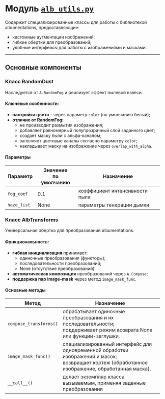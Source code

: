 # Модуль [`alb_utils.py`](https://github.com/NikitaShubin/dl_utils/blob/main/alb_utils.py "Перейти к модулю")

Содержит специализированные классы для работы с библиотекой albumentations, предоставляющие:
- кастомные аугментации изображений;
- гибкие обертки для преобразований;
- удобные интерфейсы для работы с изображениями и масками.

---

## Основные компоненты

### Класс RandomDust

Наследуется от `A.RandomFog` и реализует эффект пылевой взвеси.

#### Ключевые особенности:
- **настройка цвета** - через параметр `color` (по умолчанию белый);
- **отличие от RandomFog**:
  - не производит размытия изображения;
  - добавляет равномерный полупрозрачный слой заданного цвет;
  - создает маску пыли с альфа-каналом;
  - заполняет цветовые каналы согласно параметру `color`;
  - накладывает маску на изображение через `overlap_with_alpha`.

#### Параметры
| Параметр    | Значение<br/>по умолчанию | Назначение                     |
|-------------|---------------------------|--------------------------------|
| `fog_coef`  | 0.1                       | коэффициент интенсивности пыли |
| `haze_list` | None                      | параметры генерации дымки      |

### Класс AlbTransforms
Универсальная обертка для преобразований albumentations.

#### Функциональность:
- **гибкая инициализация** принимает:
  - одиночные преобразования (функторы);
  - последовательности преобразований;
  - None (отсутствие преобразований).
- **автоматическая композиция** преобразований через `A.Compose`;
- **поддержка пар image-mask** через метод `image_mask_func`.

#### Основные методы
| Метод                  | Назначение                                                                                                                                          |
|------------------------|-----------------------------------------------------------------------------------------------------------------------------------------------------|
| `compose_transforms()` | обрабатывает одиночные преобразования и их последовательности;<br/>поддерживает режим возврата None или функции-заглушки.                           |
| `image_mask_func()`    | специализированный интерфейс для одновременной обработки изображений и масок;<br/>возвращает кортеж (обработанное изображение, обработанная маска). |
| `__call__()`           | делает экземпляр класса вызываемым, применяя заданные преобразования                                                                                |
